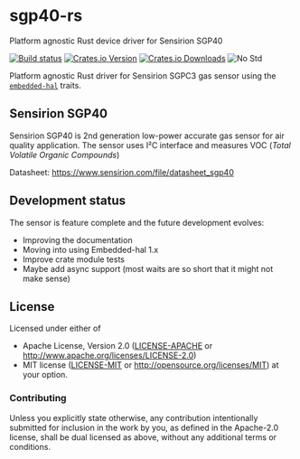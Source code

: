 # sgp40-rs
Platform agnostic Rust device driver for Sensirion SGP40

[![Build status][workflow-badge]][workflow]
[![Crates.io Version][crates-io-badge]][crates-io]
[![Crates.io Downloads][crates-io-download-badge]][crates-io-download]
![No Std][no-std-badge]

Platform agnostic Rust driver for Sensirion SGPC3 gas sensor using the [`embedded-hal`](https://github.com/japaric/embedded-hal) traits.

## Sensirion SGP40

Sensirion SGP40 is 2nd generation low-power accurate gas sensor for air quality application. The sensor uses I²C interface and measures VOC (*Total Volatile Organic Compounds*)

Datasheet: https://www.sensirion.com/file/datasheet_sgp40

## Development status
The sensor is feature complete and the future development evolves:
- Improving the documentation
- Moving into using Embedded-hal 1.x
- Improve crate module tests
- Maybe add async support (most waits are so short that it might not make sense)


## License

Licensed under either of

 * Apache License, Version 2.0 ([LICENSE-APACHE](LICENSE-APACHE) or
   http://www.apache.org/licenses/LICENSE-2.0)
 * MIT license ([LICENSE-MIT](LICENSE-MIT) or
   http://opensource.org/licenses/MIT) at your option.


### Contributing

Unless you explicitly state otherwise, any contribution intentionally submitted
for inclusion in the work by you, as defined in the Apache-2.0 license, shall
be dual licensed as above, without any additional terms or conditions.

<!-- Badges -->
[workflow]: https://github.com/mjaakkol/sgp40-rs/actions?query=workflow%3ARust
[workflow-badge]: https://img.shields.io/github/workflow/status/mjaakkol/sgp40-rs/Rust/master
[crates-io]: https://crates.io/crates/sgp40
[crates-io-badge]: https://img.shields.io/crates/v/sgp40.svg?maxAge=3600
[crates-io-download]: https://crates.io/crates/sgp40
[crates-io-download-badge]: https://img.shields.io/crates/d/sgp40.svg?maxAge=3600
[no-std-badge]: https://img.shields.io/badge/no__std-yes-blue

